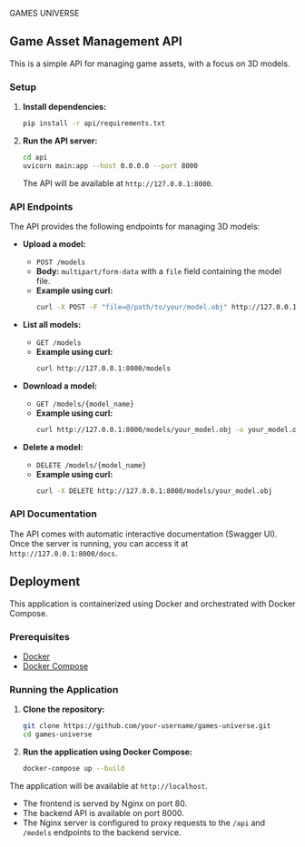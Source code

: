 GAMES UNIVERSE

## Game Asset Management API

This is a simple API for managing game assets, with a focus on 3D models.

### Setup

1.  **Install dependencies:**
    ```bash
    pip install -r api/requirements.txt
    ```

2.  **Run the API server:**
    ```bash
    cd api
    uvicorn main:app --host 0.0.0.0 --port 8000
    ```
    The API will be available at `http://127.0.0.1:8000`.

### API Endpoints

The API provides the following endpoints for managing 3D models:

*   **Upload a model:**
    *   `POST /models`
    *   **Body:** `multipart/form-data` with a `file` field containing the model file.
    *   **Example using curl:**
        ```bash
        curl -X POST -F "file=@/path/to/your/model.obj" http://127.0.0.1:8000/models
        ```

*   **List all models:**
    *   `GET /models`
    *   **Example using curl:**
        ```bash
        curl http://127.0.0.1:8000/models
        ```

*   **Download a model:**
    *   `GET /models/{model_name}`
    *   **Example using curl:**
        ```bash
        curl http://127.0.0.1:8000/models/your_model.obj -o your_model.obj
        ```

*   **Delete a model:**
    *   `DELETE /models/{model_name}`
    *   **Example using curl:**
        ```bash
        curl -X DELETE http://127.0.0.1:8000/models/your_model.obj
        ```

### API Documentation

The API comes with automatic interactive documentation (Swagger UI). Once the server is running, you can access it at `http://127.0.0.1:8000/docs`.

## Deployment

This application is containerized using Docker and orchestrated with Docker Compose.

### Prerequisites

*   [Docker](https://docs.docker.com/get-docker/)
*   [Docker Compose](https://docs.docker.com/compose/install/)

### Running the Application

1.  **Clone the repository:**
    ```bash
    git clone https://github.com/your-username/games-universe.git
    cd games-universe
    ```

2.  **Run the application using Docker Compose:**
    ```bash
    docker-compose up --build
    ```

The application will be available at `http://localhost`.

*   The frontend is served by Nginx on port 80.
*   The backend API is available on port 8000.
*   The Nginx server is configured to proxy requests to the `/api` and `/models` endpoints to the backend service.
